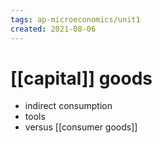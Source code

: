 ```yaml
---
tags: ap-microeconomics/unit1 
created: 2021-08-06
---
```


# [[capital]] goods

- indirect consumption
- tools
- versus [[consumer goods]]